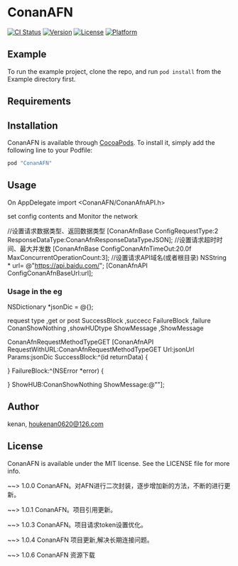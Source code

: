 # ConanAFN

[![CI Status](http://img.shields.io/travis/acct<blob>=<NULL>/ConanAFN.svg?style=flat)](https://travis-ci.org/acct<blob>=<NULL>/ConanAFN)
[![Version](https://img.shields.io/cocoapods/v/ConanAFN.svg?style=flat)](http://cocoapods.org/pods/ConanAFN)
[![License](https://img.shields.io/cocoapods/l/ConanAFN.svg?style=flat)](http://cocoapods.org/pods/ConanAFN)
[![Platform](https://img.shields.io/cocoapods/p/ConanAFN.svg?style=flat)](http://cocoapods.org/pods/ConanAFN)

## Example

To run the example project, clone the repo, and run `pod install` from the Example directory first.

## Requirements

## Installation

ConanAFN is available through [CocoaPods](http://cocoapods.org). To install
it, simply add the following line to your Podfile:

```ruby
pod "ConanAFN"
```

## Usage
On AppDelegate import <ConanAFN/ConanAfnAPI.h>

set config contents and Monitor the network

//设置请求数据类型、返回数据类型
[ConanAfnBase ConfigRequestType:2 ResponseDataType:ConanAfnResponseDataTypeJSON];
//设置请求超时时间、最大并发数
[ConanAfnBase ConfigConanAfnTimeOut:20.0f MaxConcurrentOperationCount:3];
//设置请求API域名(或者根目录)
NSString * url= @"https://api.baidu.com/";
[ConanAfnAPI ConfigConanAfnBaseUrl:url];

### Usage in the eg

NSDictionary *jsonDic = @{};

request type ,get or post
SuccessBlock ,succecc
FailureBlock ,failure
ConanShowNothing ,showHUDtype
ShowMessage ,ShowMessage


ConanAfnRequestMethodTypeGET
[ConanAfnAPI RequestWithURL:ConanAfnRequestMethodTypeGET Url:jsonUrl Params:jsonDic SuccessBlock:^(id returnData) {


} FailureBlock:^(NSError *error) {

} ShowHUB:ConanShowNothing ShowMessage:@""];



## Author

kenan, houkenan0620@126.com

## License

ConanAFN is available under the MIT license. See the LICENSE file for more info.


~~> 1.0.0 ConanAFN。对AFN进行二次封装，逐步增加新的方法，不断的进行更新。

~~> 1.0.1 ConanAFN。项目引用更新。

~~> 1.0.3 ConanAFN。项目请求token设置优化。

~~> 1.0.4 ConanAFN 项目更新,解决长期连接问题。

~~> 1.0.6 ConanAFN 资源下载
